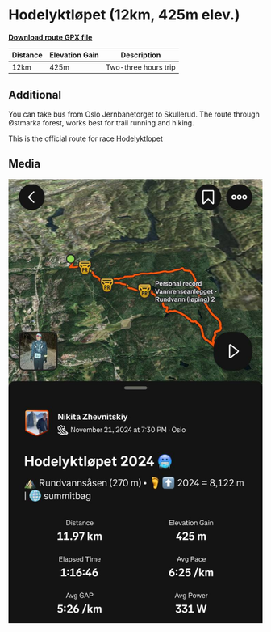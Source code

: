 # Hodelyktløpet (12km, 425m elev.)

**[Download route GPX file](Hodelyktløpet.gpx)**


| Distance | Elevation Gain | Description          |
|----------|----------------|----------------------|
| 12km     | 425m           | Two-three hours trip |

## Additional

You can take bus from Oslo Jernbanetorget to Skullerud.
The route through Østmarka forest, works best for trail running and hiking.

This is the official route for race [Hodelyktlopet](https://www.ostmarkatrail.no/hodelyktlopet/)

## Media

![img](strava.jpg)
